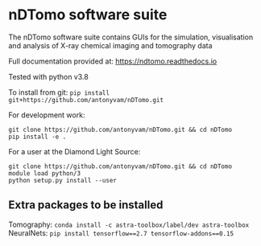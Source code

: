 nDTomo software suite
=====================
The nDTomo software suite contains GUIs for the simulation, visualisation and analysis of X-ray chemical imaging and tomography data

Full documentation provided at: https://ndtomo.readthedocs.io

Tested with python v3.8

To install from git:
`pip install git+https://github.com/antonyvam/nDTomo.git`

For development work:
```
git clone https://github.com/antonyvam/nDTomo.git && cd nDTomo
pip install -e .
```

For a user at the Diamond Light Source:
```
git clone https://github.com/antonyvam/nDTomo.git && cd nDTomo
module load python/3
python setup.py install --user
```

Extra packages to be installed
------------------------------

Tomography: 
 `conda install -c astra-toolbox/label/dev astra-toolbox`
NeuralNets: 
 `pip install tensorflow==2.7 tensorflow-addons==0.15`
